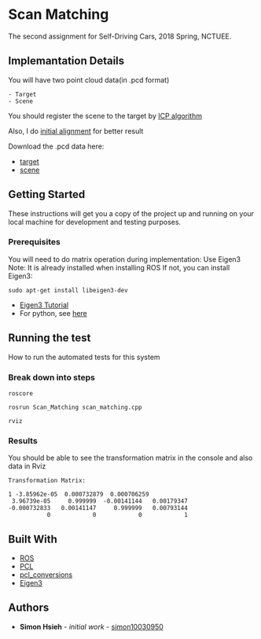# Scan Matching
The second assignment for Self-Driving Cars, 2018 Spring, NCTUEE.

## Implemantation Details
You will have two point cloud data(in .pcd format)
```
- Target
- Scene
```

You should register the scene to the target by [ICP algorithm](http://docs.pointclouds.org/trunk/classpcl_1_1_iterative_closest_point.html)

Also, I do [initial alignment](http://docs.pointclouds.org/1.7.1/classpcl_1_1_sample_consensus_initial_alignment.html) for better result

Download the .pcd data here:
- [target](https://drive.google.com/open?id=1fwtY0iXM2zbjaMjIPrWtkYzg9icNZJ8u)
- [scene](https://drive.google.com/open?id=1zM5qwsZRcAugGn-vlBmgevj6j01IF9vf)

## Getting Started
These instructions will get you a copy of the project up and running on your local machine for development and testing purposes.

### Prerequisites
You will need to do matrix operation during implementation: Use Eigen3
Note: It is already installed when installing ROS
If not, you can install Eigen3:
```
sudo apt-get install libeigen3-dev
```
- [Eigen3 Tutorial](http://eigen.tuxfamily.org/dox-devel/group__QuickRefPage.html)
- For python, see [here](https://github.com/jrl-umi3218/Eigen3ToPython)

## Running the test
How to run the automated tests for this system

### Break down into steps

`roscore`

`rosrun Scan_Matching scan_matching.cpp`

`rviz`

### Results
You should be able to see the transformation matrix in the console and also data in Rviz
```
Transformation Matrix: 

1 -3.85962e-05  0.000732879  0.000706259
 3.96739e-05     0.999999  -0.00141144   0.00179347
-0.000732833   0.00141147     0.999999   0.00793144
           0            0            0            1
```

## Built With
- [ROS](http://www.ros.org/)
- [PCL](http://docs.pointclouds.org/trunk/index.html)
- [pcl_conversions](http://wiki.ros.org/pcl_conversions)
- [Eigen3](http://eigen.tuxfamily.org/index.php?title=Main_Page)

## Authors
- **Simon Hsieh** - *initial work* - [simon10030950](https://github.com/simon10030950)



